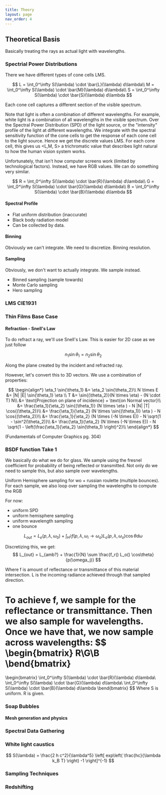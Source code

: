 ```yaml
---
title: Theory
layout: page
nav_order: 4
---
```


<script src="https://cdn.mathjax.org/mathjax/latest/MathJax.js?config=TeX-AMS-MML_HTMLorMML" type="text/javascript"></script>

## Theoretical Basis

Basically treating the rays as actual light with wavelengths.



### Spectrial Power Distributions
There we have different types of cone cells LMS.

$$ 
L = \int_0^\infty S(\lambda) \cdot \bar{L}(\lambda) d\lambda\\
M = \int_0^\infty S(\lambda) \cdot \bar{M}(\lambda) d\lambda\\
S = \int_0^\infty S(\lambda) \cdot \bar{S}(\lambda) d\lambda
$$

Each cone cell captures a different section of the visible spectrum.

Note that light is often a combination of different wavelengths.
For example, white light is a combination of all wavelengths in the visible spectrum.
Over the Spectral Power Distribution (SPD) of the light source, or the "intensity" profile of the light at different wavelengths.
We integrate with the spectral sensitivity function of the cone cells to get the response of each cone cell to the light source.
Hence we get the discrete values LMS. For each cone cell, this gives us <L,M, S> a trichromatic value that describes light natural to how the human vision system works.


Unfortunately, that isn't how computer screens work (limited by technological factors).
Instead, we have RGB values.
We can do something very similar.

$$ 
R = \int_0^\infty S(\lambda) \cdot \bar{R}(\lambda) d\lambda\\
G = \int_0^\infty S(\lambda) \cdot \bar{G}(\lambda) d\lambda\\
B = \int_0^\infty S(\lambda) \cdot \bar{B}(\lambda) d\lambda
$$

#### Spectral Profile

- Flat uniform distribution (inaccurate)
- Black body radiation model
- Can be collected by data.

#### Binning
Obviously we can't integrate. We need to discretize.
Binning resolution.

#### Sampling
Obviously, we don't want to actually integrate. We sample instead.
- Binned sampling (sample towards)
- Monte Carlo sampling
- Hero sampling



### LMS CIE1931

### Thin Films Base Case
#### Refraction - Snell's Law 
To do refract a ray, we'll use Snell's Law.
This is easier for 2D case as we just follow

$$ n_1 \sin{\theta_1} = n_2 \sin{\theta_2} $$

Along the plane created by the incident and refracted ray.

However, let's convert this to 3D vectors. We use a combination of properties:

$$ 
\begin{align*}
\eta_1 \sin{\theta_1} &= \eta_2 \sin{\theta_2}\\
N \times E &= |N| |E| \sin{\theta_1} \eta \\
T &= \sin{(\theta_2)}(N \times \eta) - (N \cdot T) N\\
&= \text{Projection on plane of incidence} + \text{on Normal vector}\\
&= \frac{\eta_1}{\eta_2} \sin{(\theta_1)} (N \times \eta ) - N |N| |T| \cos{(\theta_2)}\\
&= \frac{\eta_1}{\eta_2} (N \times \sin{(\theta_1)} \eta ) - N \cos{(\theta_2)}\\
&= \frac{\eta_1}{\eta_2} (N \times (-N \times E)) - N \sqrt{1 - \sin^2(\theta_2)}\\
&= \frac{\eta_1}{\eta_2} (N \times (-N \times E)) - N \sqrt{1 - \left(\frac{\eta_1}{\eta_2} \sin(\theta_1) \right)^2}\\
\end{align*}
$$

(Fundamentals of Computer Graphics pg. 304)

### BSDF function Take 1

We basically do what we do for glass.
We sample using the fresnel coefficient for probability of being reflected or transmitted.
Not only do we need to sample this, but also sample over wavelengths.

Uniform Hemisphere sampling for wo + russian roulette (multiple bounces).
For each sample, we also loop over sampling the wavelengths to compute the RGB

For now:
- uniform SPD
- uniform hemisphere sampling
- uniform wavelength sampling
- one bounce

$$ L_{out} = L_{e}(p, \lambda, \omega_0) + \int_{H^2} f(p, \lambda, \omega_i \rightarrow \omega_o) L_o(p, \lambda, \omega_o) \cos\theta d\omega $$

Discretizing this, we get:
$$ L_{out} = L_{amb?} + \frac{1}{N} \sum \frac{f_r() L_o() \cos\theta}{p(\omega_j)} $$

Where f is amount of reflectance or transmittance of this material intersection.
L is the incoming radiance achieved through that sampled direction.

To achieve f, we sample for the reflectance or transmittance.
Then we also sample for wavelengths.
Once we have that, we now sample across wavelengths:
$$
\begin{bmatrix}
R\\G\\B
\bend{bmatrix}
=
\begin{bmatrix}
\int_0^\infty S(\lambda) \cdot \bar{R}(\lambda) d\lambda\\
\int_0^\infty S(\lambda) \cdot \bar{G}(\lambda) d\lambda\\
\int_0^\infty S(\lambda) \cdot \bar{B}(\lambda) d\lambda
\bend{bmatrix}
$$
Where S is uniform. R is given. 

### Soap Bubbles
#### Mesh generation and physics


### Spectral Data Gathering
### White light caustics

$$ S(\lambda)  = \frac{2 h c^2}{\lambda^5} \left[ exp\left( \frac{hc}{\lambda k_B T} \right) -1 \right]^{-1} $$

### Sampling Techniques

### Redshifting
